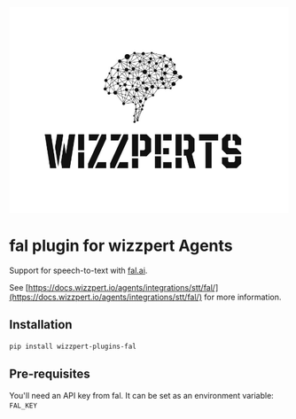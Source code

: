 ![Wizzpert Logo](wizzpert-plugins/assets/logo.png)

# fal plugin for wizzpert Agents

Support for speech-to-text with [fal.ai](https://fal.ai/).

See [https://docs.wizzpert.io/agents/integrations/stt/fal/](https://docs.wizzpert.io/agents/integrations/stt/fal/) for more information.

## Installation

```bash
pip install wizzpert-plugins-fal
```

## Pre-requisites

You'll need an API key from fal. It can be set as an environment variable: `FAL_KEY`
